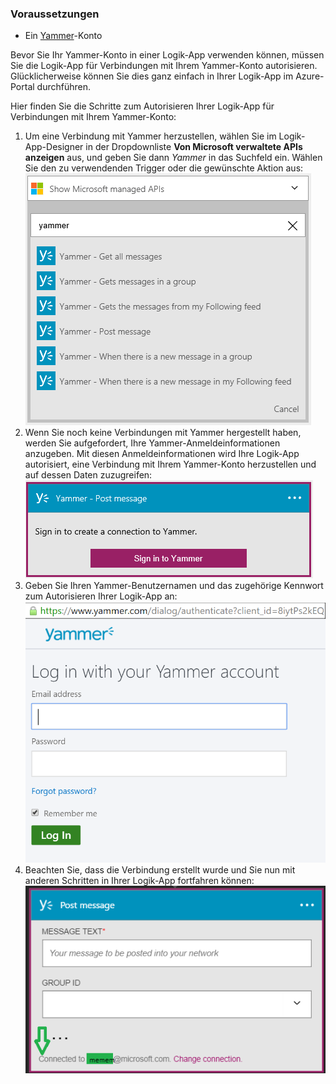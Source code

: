 ### <a name="prerequisites"></a>Voraussetzungen
* Ein [Yammer](https://www.yammer.com/)-Konto 

Bevor Sie Ihr Yammer-Konto in einer Logik-App verwenden können, müssen Sie die Logik-App für Verbindungen mit Ihrem Yammer-Konto autorisieren. Glücklicherweise können Sie dies ganz einfach in Ihrer Logik-App im Azure-Portal durchführen. 

Hier finden Sie die Schritte zum Autorisieren Ihrer Logik-App für Verbindungen mit Ihrem Yammer-Konto:

1. Um eine Verbindung mit Yammer herzustellen, wählen Sie im Logik-App-Designer in der Dropdownliste **Von Microsoft verwaltete APIs anzeigen** aus, und geben Sie dann *Yammer* in das Suchfeld ein. Wählen Sie den zu verwendenden Trigger oder die gewünschte Aktion aus:   
   ![](./media/connectors-create-api-yammer/yammer-1.png)
2. Wenn Sie noch keine Verbindungen mit Yammer hergestellt haben, werden Sie aufgefordert, Ihre Yammer-Anmeldeinformationen anzugeben. Mit diesen Anmeldeinformationen wird Ihre Logik-App autorisiert, eine Verbindung mit Ihrem Yammer-Konto herzustellen und auf dessen Daten zuzugreifen:  
   ![](./media/connectors-create-api-yammer/yammer-2.png)
3. Geben Sie Ihren Yammer-Benutzernamen und das zugehörige Kennwort zum Autorisieren Ihrer Logik-App an:  
   ![](./media/connectors-create-api-yammer/yammer-3.png)   
4. Beachten Sie, dass die Verbindung erstellt wurde und Sie nun mit anderen Schritten in Ihrer Logik-App fortfahren können:   
   ![](./media/connectors-create-api-yammer/yammer-4.png)   



<!--HONumber=Nov16_HO3-->


